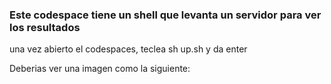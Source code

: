 ### Este codespace tiene un shell que levanta un servidor para ver los resultados

una vez abierto el codespaces, teclea sh up.sh y da enter

Deberias ver una imagen como la siguiente:

